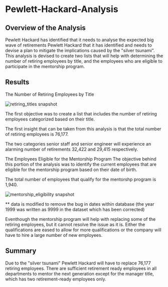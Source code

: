 # Pewlett-Hackard-Analysis

## Overview of the Analysis
Pewlett Hackard has identified that it needs to analyse the expected big wave of retirements Pewlett Hackard that it has identified and needs to devise a plan to mitigate the implications caused by the "silver tsunami". This analysis is devised to create two lists that will help with determining the number of retiring employees by title, and the employees who are eligible to participate in the mentorship program.

## Results
The Number of Retiring Employees by Title

![retiring_titles snapshot](https://user-images.githubusercontent.com/104873181/194359984-34900a36-257b-4923-b2ba-7da7424b132a.png)

The first objective was to create a list that includes the number of retiring employees categorized based on their title.

The first insight that can be taken from this analysis is that the total number of retiring employees is 76,177.

The two categories senior staff and senior engineer will experience an alarming number of retirements 32,422 and 29,415 respectively.

The Employees Eligible for the Mentorship Program
The objective behind this portion of the analysis was to identify the current employees that are eligible for the mentorship program based on their date of birth.

The total number of employees that qualify for the mentorshp program is 1,940.

![mentorship_eligibility snapshot](https://user-images.githubusercontent.com/104873181/194361588-e8b51cbb-320c-4ab0-a0df-0b36a4f1e197.png)

** data is modified to remove the bug in dates within database (the year 1999 was written as 9999 in the dataset which has been corrected)

Eventhough the mentorship program will help with replacing some of the retiring employees, but it cannot resolve the issue as it is. Either the qualifications are eased to allow for more qualifications or the company will have to hire a large number of new employees.

## Summary
Due to the "silver tsunami" Pewlett Hackard will have to replace 76,177 retiring employees. There are sufficient retirement ready employees in all departments to mentor the next generation except for the manager title, which has two retirement-ready employees only.
